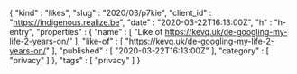 {
  "kind" : "likes",
  "slug" : "2020/03/p7kie",
  "client_id" : "https://indigenous.realize.be",
  "date" : "2020-03-22T16:13:00Z",
  "h" : "h-entry",
  "properties" : {
    "name" : [ "Like of https://kevq.uk/de-googling-my-life-2-years-on/" ],
    "like-of" : [ "https://kevq.uk/de-googling-my-life-2-years-on/" ],
    "published" : [ "2020-03-22T16:13:00Z" ],
    "category" : [ "privacy" ]
  },
  "tags" : [ "privacy" ]
}

